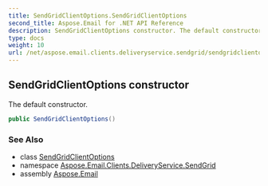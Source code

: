 ```yaml
---
title: SendGridClientOptions.SendGridClientOptions
second_title: Aspose.Email for .NET API Reference
description: SendGridClientOptions constructor. The default constructor
type: docs
weight: 10
url: /net/aspose.email.clients.deliveryservice.sendgrid/sendgridclientoptions/sendgridclientoptions/
---
```

## SendGridClientOptions constructor

The default constructor.

```csharp
public SendGridClientOptions()
```

### See Also

* class [SendGridClientOptions](../)
* namespace [Aspose.Email.Clients.DeliveryService.SendGrid](../../sendgridclientoptions/)
* assembly [Aspose.Email](../../../)


